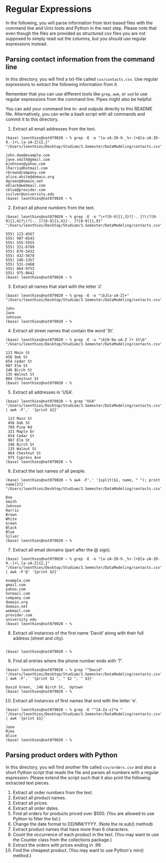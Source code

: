 # Regular Expressions

In the following, you will parse information from text-based files with the command line and Unix tools and Python in the next step. Please note that even though the files are provided as structured csv files you are not supposed to simply read out the columns, but you should use regular expressions instead.

## Parsing contact information from the command line

In this directory, you will find a txt-file called `csv/contacts.csv`. Use regular expressions to extract the following information from it.

Remember that you can use different tools like `grep`, `awk`, or `sed` to use regular expressions from the command line. Pipes might also be helpful. 

You can add your command line in- and outputs directly to this README file. Alternatively, you can write a bash script with all commands and commit it to this directory.

1. Extract all email addresses from the text.
``` 
(base) leonthies@nat079020 ~ % grep -E -o "[a-zA-Z0-9._%+-]+@[a-zA-Z0-9.-]+\.[a-zA-Z]{2,}" "/Users/leonthies/Desktop/Studium/3.Semester/DataModeling/contacts.csv"  

john.doe@example.com
jane.smith@gmail.com
mjohnson@yahoo.com
lharris@hotmail.com
rbrown@company.com
alice.white@domain.org
dgreen@domain.net
eblack@webmail.com
cblue@provider.com
ssilver@university.edu
(base) leonthies@nat079020 ~ % 
``` 
2. Extract all phone numbers from the text.
``` 
(base) leonthies@nat079020 ~ % grep -E -o "\+?[0-9]{1,3}?[-. ]?\(?[0-9]{1,4}?\)?[-. ]?[0-9]{1,4}[-. ]?[0-9]{1,9}" "/Users/leonthies/Desktop/Studium/3.Semester/DataModeling/contacts.csv" 

555) 123-4567
555) 987-6543
555) 555-5555
555) 321-6789
555) 876-5432
555) 432-5678
555) 246-1357
555) 531-2468
555) 864-9753
555) 975-8642
(base) leonthies@nat079020 ~ % 
``` 
3. Extract all names that start with the letter ‘J’.
``` 
(base) leonthies@nat079020 ~ % grep -E -o "\bJ[a-zA-Z]+" "/Users/leonthies/Desktop/Studium/3.Semester/DataModeling/contacts.csv" 

John
Jane
Johnson
(base) leonthies@nat079020 ~ % 

``` 
4. Extract all street names that contain the word 'St'.
``` 
(base) leonthies@nat079020 ~ % grep -E -o "\b[0-9a-zA-Z ]+ St\b" "/Users/leonthies/Desktop/Studium/3.Semester/DataModeling/contacts.csv" 

123 Main St
456 Oak St
654 Cedar St
987 Elm St
246 Birch St
135 Walnut St
864 Chestnut St
(base) leonthies@nat079020 ~ % 

``` 
5. Extract all addresses in ‘USA’.
``` 
(base) leonthies@nat079020 ~ % grep "USA" "/Users/leonthies/Desktop/Studium/3.Semester/DataModeling/contacts.csv" | awk -F',' '{print $2}' 

 123 Main St
 456 Oak St
 789 Pine Rd
 321 Maple Dr
 654 Cedar St
 987 Elm St
 246 Birch St
 135 Walnut St
 864 Chestnut St
 975 Cypress Ave
(base) leonthies@nat079020 ~ % 

``` 
6. Extract the last names of all people.
``` 
(base) leonthies@nat079020 ~ % awk -F',' '{split($1, name, " "); print name[2]}' "/Users/leonthies/Desktop/Studium/3.Semester/DataModeling/contacts.csv" 

Doe
Smith
Johnson
Harris
Brown
White
Green
Black
Blue
Silver
(base) leonthies@nat079020 ~ % 
``` 
7. Extract all email domains (part after the @ sign).
``` 
(base) leonthies@nat079020 ~ % grep -E -o "[a-zA-Z0-9._%+-]+@[a-zA-Z0-9.-]+\.[a-zA-Z]{2,}" "/Users/leonthies/Desktop/Studium/3.Semester/DataModeling/contacts.csv" | awk -F'@' '{print $2}' 

example.com
gmail.com
yahoo.com
hotmail.com
company.com
domain.org
domain.net
webmail.com
provider.com
university.edu
(base) leonthies@nat079020 ~ % 
``` 
8.	Extract all instances of the first name ‘David’ along with their full address (street and city).
``` 

(base) leonthies@nat079020 ~ % 
``` 
9.	Find all entries where the phone number ends with ‘7’.
``` 
(base) leonthies@nat079020 ~ % grep "^David" "/Users/leonthies/Desktop/Studium/3.Semester/DataModeling/contacts.csv" | awk -F',' '{print $1 ", " $2 ", " $3}' 

David Green,  246 Birch St,  Uptown
(base) leonthies@nat079020 ~ % 
``` 
10.	Extract all instances of first names that end with the letter 'e'.
``` 
(base) leonthies@nat079020 ~ % grep -E "^[A-Za-z]*e " "/Users/leonthies/Desktop/Studium/3.Semester/DataModeling/contacts.csv" | awk '{print $1}' 

Jane
Mike
Alice
(base) leonthies@nat079020 ~ % 
``` 

## Parsing product orders with Python

In this directory, you will find another file called `csv/orders.csv` and also a short Python script that reads the file and parses all numbers with a regular expression. Please extend the script such that it also print the following extracted text pieces.

1.	Extract all order numbers from the text. 
2.	Extract all product names.
3.	Extract all prices.
4.	Extract all order dates.
5.	Find all orders for products priced over $500. (You are allowed to use Python to filter the list.)
6.	Change the date format to DD/MM/YYYY. (Note the re.sub() method)
7.	Extract product names that have more than 6 characters.
8.	Count the occurrence of each product in the text. (You may want to use the Counter class from the collections package.)
9.	Extract the orders with prices ending in .99.
10.	Find the cheapest product. (You may want to use Python's min() method.)
